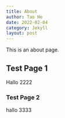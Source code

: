 ```yaml
---
title: About
author: Tao He
date: 2022-02-04
category: Jekyll
layout: post
---
```


This is an about page.

## Test Page 1
Hallo 2222
### Test Page 2
hallo 3333